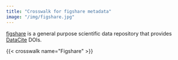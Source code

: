 ```yaml
---
title: "Crosswalk for figshare metadata"
image: "/img/figshare.jpg"
---
```


[figshare](https://figshare.com) is a general purpose scientific data repository that provides [DataCite](https://datacite.org/) DOIs.

{{< crosswalk name="Figshare" >}}
